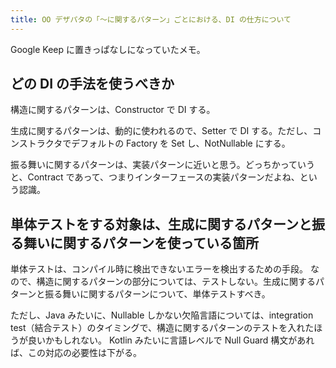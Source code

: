 ```yaml
---
title: OO デザパタの「～に関するパターン」ごとにおける、DI の仕方について
---
```


Google Keep に置きっぱなしになっていたメモ。

## どの DI の手法を使うべきか

構造に関するパターンは、Constructor で DI する。

生成に関するパターンは、動的に使われるので、Setter で DI する。ただし、コンストラクタでデフォルトの Factory を Set し、NotNullable にする。

振る舞いに関するパターンは、実装パターンに近いと思う。どっちかっていうと、Contract であって、つまりインターフェースの実装パターンだよね、という認識。

## 単体テストをする対象は、生成に関するパターンと振る舞いに関するパターンを使っている箇所

単体テストは、コンパイル時に検出できないエラーを検出するための手段。
なので、構造に関するパターンの部分については、テストしない。生成に関するパターンと振る舞いに関するパターンについて、単体テストすべき。

ただし、Java みたいに、Nullable しかない欠陥言語については、integration test（結合テスト）のタイミングで、構造に関するパターンのテストを入れたほうが良いかもしれない。
Kotlin みたいに言語レベルで Null Guard 構文があれば、この対応の必要性は下がる。
